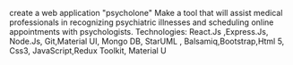 create a web application "psycholone" Make a tool that will assist medical professionals in recognizing
psychiatric illnesses and scheduling online appointments with
psychologists. Technologies: React.Js ,Express.Js, Node.Js, Git,Material UI, Mongo DB, StarUML , Balsamiq,Bootstrap,Html 5, Css3, JavaScript,Redux Toolkit, Material U
